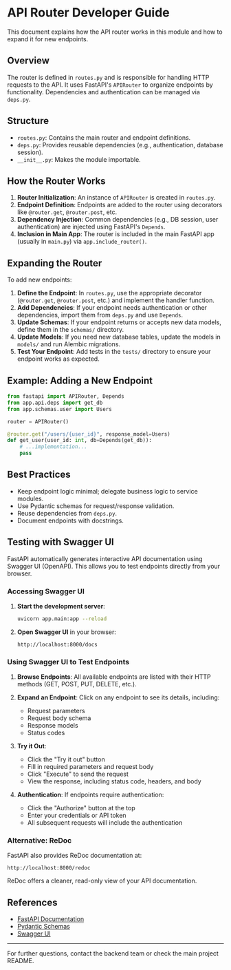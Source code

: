 # API Router Developer Guide

This document explains how the API router works in this module and how to expand it for new endpoints.

## Overview

The router is defined in `routes.py` and is responsible for handling HTTP requests to the API. It uses FastAPI's `APIRouter` to organize endpoints by functionality. Dependencies and authentication can be managed via `deps.py`.

## Structure

- `routes.py`: Contains the main router and endpoint definitions.
- `deps.py`: Provides reusable dependencies (e.g., authentication, database session).
- `__init__.py`: Makes the module importable.

## How the Router Works

1. **Router Initialization**: An instance of `APIRouter` is created in `routes.py`.
2. **Endpoint Definition**: Endpoints are added to the router using decorators like `@router.get`, `@router.post`, etc.
3. **Dependency Injection**: Common dependencies (e.g., DB session, user authentication) are injected using FastAPI's `Depends`.
4. **Inclusion in Main App**: The router is included in the main FastAPI app (usually in `main.py`) via `app.include_router()`.

## Expanding the Router

To add new endpoints:

1. **Define the Endpoint**: In `routes.py`, use the appropriate decorator (`@router.get`, `@router.post`, etc.) and implement the handler function.
2. **Add Dependencies**: If your endpoint needs authentication or other dependencies, import them from `deps.py` and use `Depends`.
3. **Update Schemas**: If your endpoint returns or accepts new data models, define them in the `schemas/` directory.
4. **Update Models**: If you need new database tables, update the models in `models/` and run Alembic migrations.
5. **Test Your Endpoint**: Add tests in the `tests/` directory to ensure your endpoint works as expected.

## Example: Adding a New Endpoint

```python
from fastapi import APIRouter, Depends
from app.api.deps import get_db
from app.schemas.user import Users

router = APIRouter()

@router.get("/users/{user_id}", response_model=Users)
def get_user(user_id: int, db=Depends(get_db)):
    # ...implementation...
    pass
```

## Best Practices

- Keep endpoint logic minimal; delegate business logic to service modules.
- Use Pydantic schemas for request/response validation.
- Reuse dependencies from `deps.py`.
- Document endpoints with docstrings.

## Testing with Swagger UI

FastAPI automatically generates interactive API documentation using Swagger UI (OpenAPI). This allows you to test endpoints directly from your browser.

### Accessing Swagger UI

1. **Start the development server**:
   ```bash
   uvicorn app.main:app --reload
   ```

2. **Open Swagger UI** in your browser:
   ```
   http://localhost:8000/docs
   ```

### Using Swagger UI to Test Endpoints

1. **Browse Endpoints**: All available endpoints are listed with their HTTP methods (GET, POST, PUT, DELETE, etc.).

2. **Expand an Endpoint**: Click on any endpoint to see its details, including:
   - Request parameters
   - Request body schema
   - Response models
   - Status codes

3. **Try it Out**:
   - Click the "Try it out" button
   - Fill in required parameters and request body
   - Click "Execute" to send the request
   - View the response, including status code, headers, and body

4. **Authentication**: If endpoints require authentication:
   - Click the "Authorize" button at the top
   - Enter your credentials or API token
   - All subsequent requests will include the authentication

### Alternative: ReDoc

FastAPI also provides ReDoc documentation at:
```
http://localhost:8000/redoc
```

ReDoc offers a cleaner, read-only view of your API documentation.

## References
- [FastAPI Documentation](https://fastapi.tiangolo.com/tutorial/routing/)
- [Pydantic Schemas](https://docs.pydantic.dev/)
- [Swagger UI](https://swagger.io/tools/swagger-ui/)

---
For further questions, contact the backend team or check the main project README.

